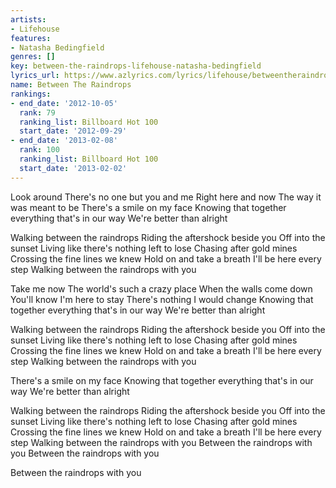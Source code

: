 ```yaml
---
artists:
- Lifehouse
features:
- Natasha Bedingfield
genres: []
key: between-the-raindrops-lifehouse-natasha-bedingfield
lyrics_url: https://www.azlyrics.com/lyrics/lifehouse/betweentheraindrops.html
name: Between The Raindrops
rankings:
- end_date: '2012-10-05'
  rank: 79
  ranking_list: Billboard Hot 100
  start_date: '2012-09-29'
- end_date: '2013-02-08'
  rank: 100
  ranking_list: Billboard Hot 100
  start_date: '2013-02-02'
---
```


Look around
There's no one but you and me
Right here and now
The way it was meant to be
There's a smile on my face
Knowing that together everything that's in our way
We're better than alright

Walking between the raindrops
Riding the aftershock beside you
Off into the sunset
Living like there's nothing left to lose
Chasing after gold mines
Crossing the fine lines we knew
Hold on and take a breath
I'll be here every step
Walking between the raindrops with you

Take me now
The world's such a crazy place
When the walls come down
You'll know I'm here to stay
There's nothing I would change
Knowing that together everything that's in our way
We're better than alright

Walking between the raindrops
Riding the aftershock beside you
Off into the sunset
Living like there's nothing left to lose
Chasing after gold mines
Crossing the fine lines we knew
Hold on and take a breath
I'll be here every step
Walking between the raindrops with you

There's a smile on my face
Knowing that together everything that's in our way
We're better than alright

Walking between the raindrops
Riding the aftershock beside you
Off into the sunset
Living like there's nothing left to lose
Chasing after gold mines
Crossing the fine lines we knew
Hold on and take a breath
I'll be here every step
Walking between the raindrops with you
Between the raindrops with you
Between the raindrops with you

Between the raindrops with you



